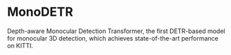 # MonoDETR
Depth-aware Monocular Detection Transformer, the first DETR-based model for monocular 3D detection, which achieves state-of-the-art performance on KITTI.

